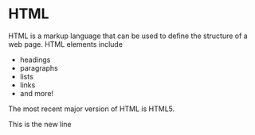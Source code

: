 <h1>HTML</h1>

<p>HTML is a markup language that can be used to define the structure of a web page. HTML elements include</p>

<ul>
<li>headings</li>
<li>paragraphs</li>
<li>lists</li>
<li>links</li>
<li>and more!</li>
</ul>

<p>The most recent major version of HTML is HTML5.</p>

<p>This is the new line</p>

